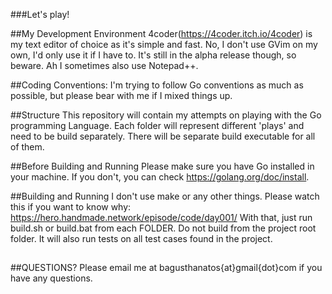 ###Let's play!

##My Development Environment
4coder(https://4coder.itch.io/4coder) is my text editor of choice as it's simple and fast. No, I don't use GVim on my own, I'd only use it if I have to.
It's still in the alpha release though, so beware. Ah I sometimes also use Notepad++.

##Coding Conventions:
I'm trying to follow Go conventions as much as possible, but please bear with me if I mixed things up.

##Structure
This repository will contain my attempts on playing with the Go programming Language.
Each folder will represent different 'plays' and need to be build separately. There will be separate build executable for all of them.

##Before Building and Running
Please make sure you have Go installed in your machine.
If you don't, you can check https://golang.org/doc/install.

##Building and Running
I don't use make or any other things.
Please watch this if you want to know why:
https://hero.handmade.network/episode/code/day001/
With that, just run build.sh or build.bat from each FOLDER. Do not build from the project root folder.
It will also run tests on all test cases found in the project.

##
##QUESTIONS?
Please email me at bagusthanatos{at}gmail{dot}com if you have any questions.